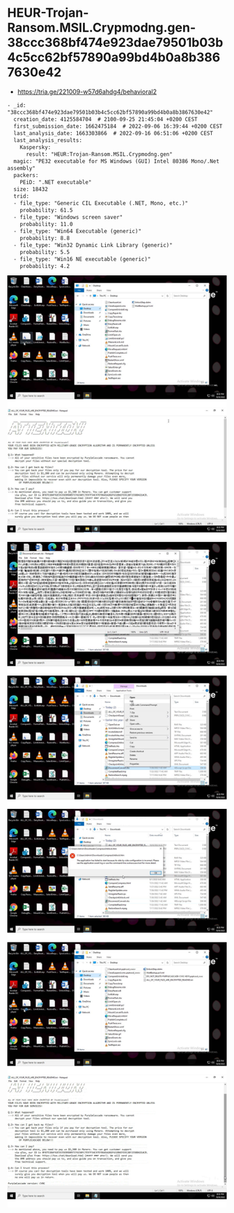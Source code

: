 # HEUR-Trojan-Ransom.MSIL.Crypmodng.gen-38ccc368bf474e923dae79501b03b4c5cc62bf57890a99bd4b0a8b3867630e42

- https://tria.ge/221009-w57d6ahdg4/behavioral2

```
- _id: "38ccc368bf474e923dae79501b03b4c5cc62bf57890a99bd4b0a8b3867630e42"
  creation_date: 4125584704  # 2100-09-25 21:45:04 +0200 CEST
  first_submission_date: 1662475184  # 2022-09-06 16:39:44 +0200 CEST
  last_analysis_date: 1663303866  # 2022-09-16 06:51:06 +0200 CEST
  last_analysis_results: 
    Kaspersky: 
      result: "HEUR:Trojan-Ransom.MSIL.Crypmodng.gen"
  magic: "PE32 executable for MS Windows (GUI) Intel 80386 Mono/.Net assembly"
  packers: 
    PEiD: ".NET executable"
  size: 18432
  trid: 
  - file_type: "Generic CIL Executable (.NET, Mono, etc.)"
    probability: 61.5
  - file_type: "Windows screen saver"
    probability: 11.0
  - file_type: "Win64 Executable (generic)"
    probability: 8.8
  - file_type: "Win32 Dynamic Link Library (generic)"
    probability: 5.5
  - file_type: "Win16 NE executable (generic)"
    probability: 4.2
```

![téléchargement.png](téléchargement.png)
![téléchargement2.png](téléchargement2.png)
![téléchargement5.png](téléchargement5.png)
![téléchargement4.png](téléchargement4.png)
![téléchargement6.png](téléchargement6.png)
![téléchargement1.png](téléchargement1.png)
![téléchargement3.png](téléchargement3.png)
